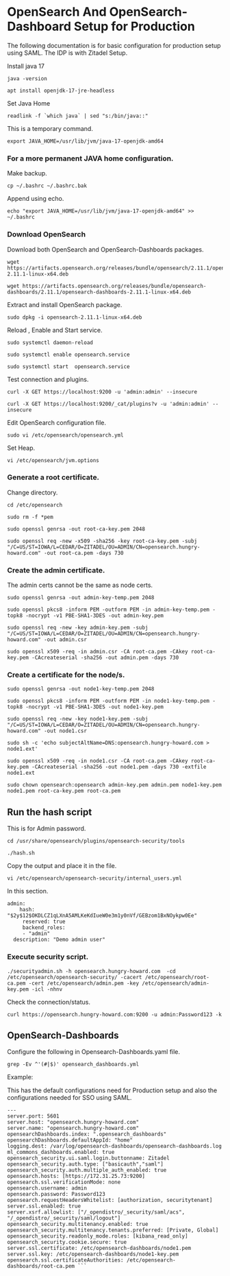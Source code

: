 # OpenSearch And OpenSearch-Dashboard Setup for Production

The following documentation is for basic configuration for production setup using SAML. The IDP is with Zitadel Setup.

Install java 17

```
java -version
```
```
apt install openjdk-17-jre-headless
```

Set Java Home

```
readlink -f `which java` | sed "s:/bin/java::"
```

This is a temporary command.
```
export JAVA_HOME=/usr/lib/jvm/java-17-openjdk-amd64
```

### For a more permanent JAVA home configuration.
Make backup. 
```
cp ~/.bashrc ~/.bashrc.bak
```

Append using echo.
```
echo "export JAVA_HOME=/usr/lib/jvm/java-17-openjdk-amd64" >> ~/.bashrc
```
### Download OpenSearch
Download both OpenSearch and OpenSearch-Dashboards packages.
```
wget https://artifacts.opensearch.org/releases/bundle/opensearch/2.11.1/opensearch-2.11.1-linux-x64.deb
```
```
wget https://artifacts.opensearch.org/releases/bundle/opensearch-dashboards/2.11.1/opensearch-dashboards-2.11.1-linux-x64.deb
```
Extract and install OpenSearch package.
```
sudo dpkg -i opensearch-2.11.1-linux-x64.deb
```
Reload , Enable and Start service.
```
sudo systemctl daemon-reload
```
```
sudo systemctl enable opensearch.service
```
```
sudo systemctl start  opensearch.service
```
Test  connection  and plugins.
```
curl -X GET https://localhost:9200 -u 'admin:admin' --insecure
```
```
curl -X GET https://localhost:9200/_cat/plugins?v -u 'admin:admin' --insecure
```
Edit OpenSearch configuration file.
```
sudo vi /etc/opensearch/opensearch.yml
```
Set Heap.
```
vi /etc/opensearch/jvm.options
```

### Generate a root certificate.

Change directory.
```
cd /etc/opensearch
```
```
sudo rm -f *pem
```
```
sudo openssl genrsa -out root-ca-key.pem 2048
```
```
sudo openssl req -new -x509 -sha256 -key root-ca-key.pem -subj "/C=US/ST=IOWA/L=CEDAR/O=ZITADEL/OU=ADMIN/CN=opensearch.hungry-howard.com" -out root-ca.pem -days 730
```

### Create the admin certificate.

 The admin certs cannot be the same as node certs.
```
sudo openssl genrsa -out admin-key-temp.pem 2048
```
```
sudo openssl pkcs8 -inform PEM -outform PEM -in admin-key-temp.pem -topk8 -nocrypt -v1 PBE-SHA1-3DES -out admin-key.pem
```
```
sudo openssl req -new -key admin-key.pem -subj "/C=US/ST=IOWA/L=CEDAR/O=ZITADEL/OU=ADMIN/CN=opensearch.hungry-howard.com" -out admin.csr
```
```
sudo openssl x509 -req -in admin.csr -CA root-ca.pem -CAkey root-ca-key.pem -CAcreateserial -sha256 -out admin.pem -days 730
```

### Create a certificate for the node/s.
```
sudo openssl genrsa -out node1-key-temp.pem 2048
```
```
sudo openssl pkcs8 -inform PEM -outform PEM -in node1-key-temp.pem -topk8 -nocrypt -v1 PBE-SHA1-3DES -out node1-key.pem
```
```
sudo openssl req -new -key node1-key.pem -subj "/C=US/ST=IOWA/L=CEDAR/O=ZITADEL/OU=ADMIN/CN=opensearch.hungry-howard.com" -out node1.csr
```
```
sudo sh -c 'echo subjectAltName=DNS:opensearch.hungry-howard.com > node1.ext'
```
```
sudo openssl x509 -req -in node1.csr -CA root-ca.pem -CAkey root-ca-key.pem -CAcreateserial -sha256 -out node1.pem -days 730 -extfile node1.ext
```
```
sudo chown opensearch:opensearch admin-key.pem admin.pem node1-key.pem node1.pem root-ca-key.pem root-ca.pem
```

## Run the hash script 
This is for Admin password.
```
cd /usr/share/opensearch/plugins/opensearch-security/tools
```
```
./hash.sh
```
Copy the  output and place it in the file.
```
vi /etc/opensearch/opensearch-security/internal_users.yml
```
In  this section.
```
admin:
  	hash: "$2y$12$OKDLCZ1qLXnA5AMLKeKdIueW0e3m1y0nVf/GEBzom1BxNOykpw0Ee"
 	 reserved: true
 	 backend_roles:
 	 - "admin"
  description: "Demo admin user"
```

###  Execute security script.
  
```
./securityadmin.sh -h opensearch.hungry-howard.com  -cd /etc/opensearch/opensearch-security/ -cacert /etc/opensearch/root-ca.pem -cert /etc/opensearch/admin.pem -key /etc/opensearch/admin-key.pem -icl -nhnv
```

Check  the connection/status.
```
curl https://opensearch.hungry-howard.com:9200 -u admin:Password123 -k
```
## OpenSearch-Dashboards

Configure the following in Opensearch-Dashboards.yaml file. 
```
grep -Ev ^'(#|$)' opensearch_dashboards.yml 
```

Example:

This has  the default configurations need for Production setup and also  the configurations needed for SSO  using SAML.

```
---
server.port: 5601
server.host: "opensearch.hungry-howard.com"
server.name: "opensearch.hungry-howard.com"
opensearchDashboards.index: ".opensearch_dashboards"
opensearchDashboards.defaultAppId: "home"
logging.dest: /var/log/opensearch-dashboards/opensearch-dashboards.log
ml_commons_dashboards.enabled: true
opensearch_security.ui.saml.login.buttonname: Zitadel
opensearch_security.auth.type: ["basicauth","saml"]
opensearch_security.auth.multiple_auth_enabled: true
opensearch.hosts: [https://172.31.25.73:9200]
opensearch.ssl.verificationMode: none
opensearch.username: admin
opensearch.password: Password123
opensearch.requestHeadersWhitelist: [authorization, securitytenant]
server.ssl.enabled: true
server.xsrf.allowlist: ["/_opendistro/_security/saml/acs", "/_opendistro/_security/saml/logout"]
opensearch_security.multitenancy.enabled: true
opensearch_security.multitenancy.tenants.preferred: [Private, Global]
opensearch_security.readonly_mode.roles: [kibana_read_only]
opensearch_security.cookie.secure: true
server.ssl.certificate: /etc/opensearch-dashboards/node1.pem
server.ssl.key: /etc/opensearch-dashboards/node1-key.pem
opensearch.ssl.certificateAuthorities: /etc/opensearch-dashboards/root-ca.pem ```
